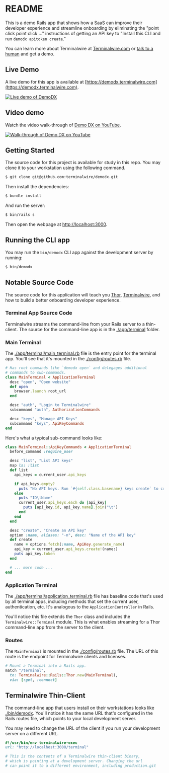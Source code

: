 # README

This is a demo Rails app that shows how a SaaS can improve their developer experience and streamline onboarding by eliminating the "point click point click ..." instructions of getting an API key to "Install this CLI and run `demodx apitoken create`."

You can learn more about Terminalwire at [Terminalwire.com](https://terminalwire.com) or [talk to a human](https://terminalwire.com/human) and get a demo.

## Live Demo

A live demo for this app is available at [https://demodx.terminalwire.com](https://demodx.terminalwire.com).

[![Live demo of DemoDX](https://immutable.terminalwire.com/UcZiU8JyOPNi2XXEgz3Xd5TiJTQmwfFD6yWPLhqLuIJLt3MOZQJSOItdPKmade7Lm5fCeNoqVYwCSq5xvwEMypeTNaDqdzRWCwVd.png)
](https://demodx.terminalwire.com)

## Video demo

Watch the video walk-through of [Demo DX on YouTube](https://www.youtube.com/watch?v=IIFBD8w7VnA).

[![Walk-through of Demo DX on YouTube](https://immutable.terminalwire.com/tyy9OuWiq8nVOqL0uBbE6ttXyiyuXUmGRY67FVqAtgkPfsJimhPD5r89iXcc9kqkSKHOH9XvaSn2gfNkreTY7pXxaMz2WGJjJuhS.png)
](https://www.youtube.com/watch?v=IIFBD8w7VnA)

## Getting Started

The source code for this project is available for study in this repo. You may clone it to your workstation using the following command.

```bash
$ git clone git@github.com:terminalwire/demodx.git
```

Then install the dependencies:

```bash
$ bundle install
```

And run the server:

```bash
$ bin/rails s
```

Then open the webpage at [http://localhost:3000](http://localhost:3000).

## Running the CLI app

You may run the `bin/demodx` CLI app against the development server by running:

```bash
$ bin/demodx
```

## Notable Source Code

The source code for this application will teach you [Thor](http://whatisthor.com/), [Terminalwire](https://terminalwire.com), and how to build a better onboarding developer experience.

### Terminal App Source Code

Terminalwire streams the command-line from your Rails server to a thin-client. The source for the command-line app is in the [./app/terminal](https://github.com/terminalwire/demodx/tree/main/app/terminal) folder.

### Main Terminal

The [./app/terminal/main_terminal.rb](./app/terminal/main_terminal.rb) file is the entry point for the terminal app. You'll see that it's mounted in the [./config/routes.rb](https://github.com/terminalwire/demodx/blob/main/config/routes.rb#L2-L4) file.

```ruby
# Has root commands like `demodx open` and delegages additional
# commands to sub-commands.
class MainTerminal < ApplicationTerminal
  desc "open", "Open website"
  def open
    browser.launch root_url
  end

  desc "auth", "Login to Terminalwire"
  subcommand "auth", AuthorizationCommands

  desc "keys", "Manage API Keys"
  subcommand "keys", ApiKeyCommands
end
```

Here's what a typical sub-command looks like:

```ruby
class MainTerminal::ApiKeyCommands < ApplicationTerminal
  before_command :require_user

  desc "list", "List API keys"
  map ls: :list
  def list
    api_keys = current_user.api_keys

    if api_keys.empty?
      puts "No API keys. Run `#{self.class.basename} keys create` to create one."
    else
      puts "ID\tName"
      current_user.api_keys.each do |api_key|
        puts [api_key.id, api_key.name].join("\t")
      end
    end
  end

  desc "create", "Create an API key"
  option :name, aliases: "-n", desc: "Name of the API key"
  def create
    name = options.fetch(:name, ApiKey.generate_name)
    api_key = current_user.api_keys.create!(name:)
    puts api_key.token
  end

  # ... more code ...
end
```

### Application Terminal

The [./app/terminal/application_terminal.rb](https://github.com/terminalwire/demodx/blob/main/app/terminal/application_terminal.rb) file has baseline code that's used by all terminal apps, including methods that set the current user, authentication, etc. It's analogous to the `ApplicationController` in Rails.

You'll notice this file extends the `Thor` class and includes the `Terminalwire::Terminal` module. This is what enables streaming for a Thor command-line app from the server to the client.

### Routes

The `MainTerminal` is mounted in the [./config/routes.rb](https://github.com/terminalwire/demodx/blob/main/config/routes.rb#L2-L4) file. The URL of this route is the endpoint for Terminalwire clients and licenses.

```ruby
# Mount a Terminal into a Rails app.
match "/terminal",
  to: Terminalwire::Rails::Thor.new(MainTerminal),
  via: [:get, :connect]
```

## Terminalwire Thin-Client

The command-line app that users install on their workstations looks like [./bin/demodx](https://github.com/terminalwire/demodx/blob/main/bin/demodx). You'll notice it has the same URL that's configured in the Rails routes file, which points to your local development server.

You may need to change the URL of the client if you run your development server on a different URL.

```ruby
#!/usr/bin/env terminalwire-exec
url: "http://localhost:3000/terminal"

# This is the contents of a Terminalwire thin-client binary,
# which is pointing at a development server. Changing the url
# can point it to a different environment, including production.git
```
